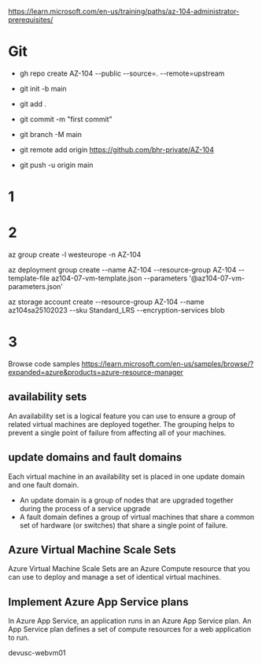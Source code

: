 https://learn.microsoft.com/en-us/training/paths/az-104-administrator-prerequisites/

# Git
- gh repo create AZ-104 --public --source=. --remote=upstream

- git init -b main
- git add .
- git commit -m "first commit"
- git branch -M main
- git remote add origin https://github.com/bhr-private/AZ-104
- git push -u origin main

# 1

# 2

az group create -l westeurope -n AZ-104

az deployment group create --name AZ-104 --resource-group AZ-104 --template-file az104-07-vm-template.json --parameters '@az104-07-vm-parameters.json'

az storage account create --resource-group AZ-104 --name az104sa25102023 --sku Standard_LRS --encryption-services blob

# 3

Browse code samples
https://learn.microsoft.com/en-us/samples/browse/?expanded=azure&products=azure-resource-manager

## availability sets
An availability set is a logical feature you can use to ensure a group of related virtual machines are deployed together. The grouping helps to prevent a single point of failure from affecting all of your machines.

## update domains and fault domains
Each virtual machine in an availability set is placed in one update domain and one fault domain.
- An update domain is a group of nodes that are upgraded together during the process of a service upgrade
- A fault domain defines a group of virtual machines that share a common set of hardware (or switches) that share a single point of failure.

## Azure Virtual Machine Scale Sets
Azure Virtual Machine Scale Sets are an Azure Compute resource that you can use to deploy and manage a set of identical virtual machines. 

## Implement Azure App Service plans
In Azure App Service, an application runs in an Azure App Service plan. An App Service plan defines a set of compute resources for a web application to run.

devusc-webvm01


